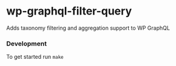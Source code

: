 # wp-graphql-filter-query
Adds taxonomy filtering and aggregation support to WP GraphQL


### Development

To get started run `make`